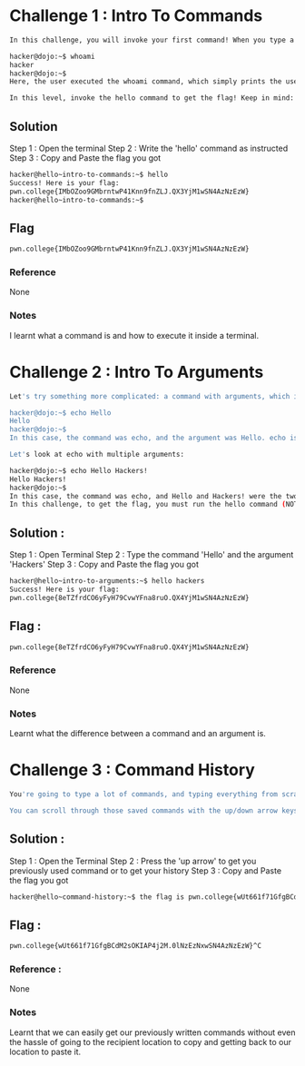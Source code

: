 # Challenge 1 : Intro To Commands
```sh
In this challenge, you will invoke your first command! When you type a command and hit enter, the command will be invoked, as so:

hacker@dojo:~$ whoami
hacker
hacker@dojo:~$
Here, the user executed the whoami command, which simply prints the username (hacker) to the terminal. When the command terminates, the shell once again displays the prompt, ready for the next command.

In this level, invoke the hello command to get the flag! Keep in mind: commands in Linux are case sensitive: hello is different from HELLO.
```

## Solution
Step 1 : Open the terminal
Step 2 : Write the 'hello' command as instructed
Step 3 : Copy and Paste the flag you got
```sh
hacker@hello~intro-to-commands:~$ hello
Success! Here is your flag:
pwn.college{IMbOZoo9GMbrntwP41Knn9fnZLJ.QX3YjM1wSN4AzNzEzW}
hacker@hello~intro-to-commands:~$
```

## Flag
```sh
pwn.college{IMbOZoo9GMbrntwP41Knn9fnZLJ.QX3YjM1wSN4AzNzEzW}
```

### Reference
None

### Notes
I learnt what a command is and how to execute it inside a terminal.


# Challenge 2 : Intro To Arguments
```sh
Let's try something more complicated: a command with arguments, which is what we call additional data passed to the command. When you type a line of text and hit enter, the shell actually parses your input into a command and its arguments. The first word is the command, and the subsequent words are arguments. Observe:

hacker@dojo:~$ echo Hello
Hello
hacker@dojo:~$
In this case, the command was echo, and the argument was Hello. echo is a simple command that "echoes" all of its arguments back out onto the terminal, like you see in the session above.

Let's look at echo with multiple arguments:

hacker@dojo:~$ echo Hello Hackers!
Hello Hackers!
hacker@dojo:~$
In this case, the command was echo, and Hello and Hackers! were the two arguments to echo. Simple!
In this challenge, to get the flag, you must run the hello command (NOT the echo command) with a single argument of hackers. Try it now!
```

## Solution : 
Step 1 : Open Terminal
Step 2 : Type the command 'Hello' and the argument 'Hackers'
Step 3 : Copy and Paste the flag you got
```sh
hacker@hello~intro-to-arguments:~$ hello hackers
Success! Here is your flag:
pwn.college{8eTZfrdCO6yFyH79CvwYFna8ruO.QX4YjM1wSN4AzNzEzW}
```

## Flag : 
```sh
pwn.college{8eTZfrdCO6yFyH79CvwYFna8ruO.QX4YjM1wSN4AzNzEzW}
```

### Reference
None

### Notes
Learnt what the difference between a command and an argument is.


# Challenge 3 : Command History
```sh
You're going to type a lot of commands, and typing everything from scratch can be annoying. Luckily, the shell saves a history of every command you invoke.

You can scroll through those saved commands with the up/down arrow keys, and we'll practice that in this challenge. This challenge will inject the flag into your history. Bring up a terminal, hit the up arrow, and grab it! In other challenges, the history will contain the log of the commands you've run, so if you need to run a similar command again, you can use the arrow keys to scroll through and find it!
```

## Solution :
Step 1 : Open the Terminal
Step 2 : Press the 'up arrow' to get you previously used command or to get your history
Step 3 : Copy and Paste the flag you got
```sh
hacker@hello~command-history:~$ the flag is pwn.college{wUt661f71GfgBCdM2sOKIAP4j2M.0lNzEzNxwSN4AzNzEzW}^C
```

## Flag : 
```sh
pwn.college{wUt661f71GfgBCdM2sOKIAP4j2M.0lNzEzNxwSN4AzNzEzW}^C
```

### Reference :
None

### Notes
Learnt that we can easily get our previously written commands without even the hassle of going to the recipient location to copy and getting back to our location to paste it.
